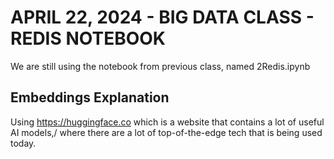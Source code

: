 # APRIL 22, 2024 - BIG DATA CLASS - REDIS NOTEBOOK

We are still using the notebook from previous class, named 2Redis.ipynb

## Embeddings Explanation

Using <https://huggingface.co> which is a website that contains a lot of useful AI models,/
where there are a lot of top-of-the-edge tech that is being used today.



